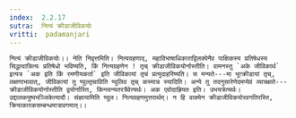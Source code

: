 ```yaml
---
index:  2.2.17
sutra:  नित्यं क्रीडाजीविकयोः
vritti:  padamanjari
---
```


	नित्यं क्रीडाजीविकयोः।। नेति निवृत्तमिति। नित्यग्रहणाद्, महाविभाषाधिकाराद्विलक्पेनैव पाक्षिकस्य प्रतिषेधस्य सिद्धत्वान्नित्यः प्रतिषेधो भविष्यति, किं नित्यग्रहणेन ! तृच् क्रीडाजीविकयोर्नास्तीति। वामनस्तु `अके जीविकार्थ` इत्यत्र `अक इति किं रमणीयकर्ता` इति जीविकायां तृचं प्रत्युदाहरिष्यति। स मन्यते---मा भूत्क्रीडायां तृच्, लक्षणाभावात्, जीविकायां तु ण्वुल्तृचाविति ण्वुलिव तृच् कस्मान्न स्यादिति। अन्ये तु तदनुसारेणेदमप्येवं व्याचक्षते---क्रीडाजीविकयोर्नास्तीति द्व्योर्नास्ति, किन्त्वन्यतरत्रैवेत्यर्थः। अक एवोदाह्रियत इति। उभयत्रेत्यर्थः। उद्दालकपुष्पभञ्जिकेत्यादौ। संज्ञायामिति ण्वुल। नित्यग्रहणमुत्तरार्थम्। न हि वाक्येन क्रीडाजीविकयोरवगतिरस्ति, क्रियाकारकसम्बन्धमात्रावगमात्।।
